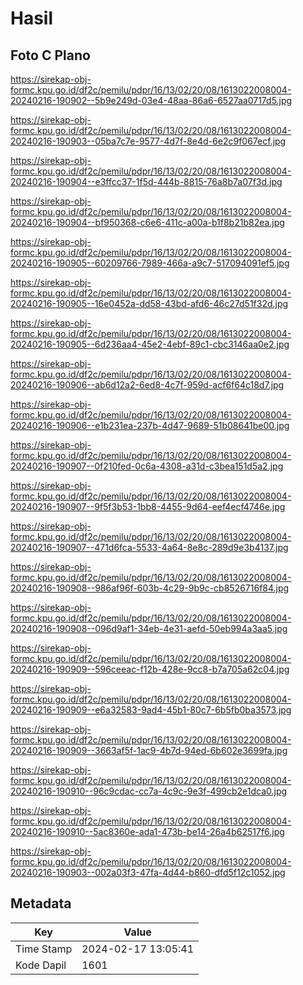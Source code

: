 # Hasil

## Foto C Plano

https://sirekap-obj-formc.kpu.go.id/df2c/pemilu/pdpr/16/13/02/20/08/1613022008004-20240216-190902--5b9e249d-03e4-48aa-86a6-6527aa0717d5.jpg

https://sirekap-obj-formc.kpu.go.id/df2c/pemilu/pdpr/16/13/02/20/08/1613022008004-20240216-190903--05ba7c7e-9577-4d7f-8e4d-6e2c9f067ecf.jpg

https://sirekap-obj-formc.kpu.go.id/df2c/pemilu/pdpr/16/13/02/20/08/1613022008004-20240216-190904--e3ffcc37-1f5d-444b-8815-76a8b7a07f3d.jpg

https://sirekap-obj-formc.kpu.go.id/df2c/pemilu/pdpr/16/13/02/20/08/1613022008004-20240216-190904--bf950368-c6e6-411c-a00a-b1f8b21b82ea.jpg

https://sirekap-obj-formc.kpu.go.id/df2c/pemilu/pdpr/16/13/02/20/08/1613022008004-20240216-190905--60209766-7989-466a-a9c7-517094091ef5.jpg

https://sirekap-obj-formc.kpu.go.id/df2c/pemilu/pdpr/16/13/02/20/08/1613022008004-20240216-190905--16e0452a-dd58-43bd-afd6-46c27d51f32d.jpg

https://sirekap-obj-formc.kpu.go.id/df2c/pemilu/pdpr/16/13/02/20/08/1613022008004-20240216-190905--6d236aa4-45e2-4ebf-89c1-cbc3146aa0e2.jpg

https://sirekap-obj-formc.kpu.go.id/df2c/pemilu/pdpr/16/13/02/20/08/1613022008004-20240216-190906--ab6d12a2-6ed8-4c7f-959d-acf6f64c18d7.jpg

https://sirekap-obj-formc.kpu.go.id/df2c/pemilu/pdpr/16/13/02/20/08/1613022008004-20240216-190906--e1b231ea-237b-4d47-9689-51b08641be00.jpg

https://sirekap-obj-formc.kpu.go.id/df2c/pemilu/pdpr/16/13/02/20/08/1613022008004-20240216-190907--0f210fed-0c6a-4308-a31d-c3bea151d5a2.jpg

https://sirekap-obj-formc.kpu.go.id/df2c/pemilu/pdpr/16/13/02/20/08/1613022008004-20240216-190907--9f5f3b53-1bb8-4455-9d64-eef4ecf4746e.jpg

https://sirekap-obj-formc.kpu.go.id/df2c/pemilu/pdpr/16/13/02/20/08/1613022008004-20240216-190907--471d6fca-5533-4a64-8e8c-289d9e3b4137.jpg

https://sirekap-obj-formc.kpu.go.id/df2c/pemilu/pdpr/16/13/02/20/08/1613022008004-20240216-190908--986af96f-603b-4c29-9b9c-cb8526716f84.jpg

https://sirekap-obj-formc.kpu.go.id/df2c/pemilu/pdpr/16/13/02/20/08/1613022008004-20240216-190908--096d9af1-34eb-4e31-aefd-50eb994a3aa5.jpg

https://sirekap-obj-formc.kpu.go.id/df2c/pemilu/pdpr/16/13/02/20/08/1613022008004-20240216-190909--596ceeac-f12b-428e-9cc8-b7a705a62c04.jpg

https://sirekap-obj-formc.kpu.go.id/df2c/pemilu/pdpr/16/13/02/20/08/1613022008004-20240216-190909--e6a32583-9ad4-45b1-80c7-6b5fb0ba3573.jpg

https://sirekap-obj-formc.kpu.go.id/df2c/pemilu/pdpr/16/13/02/20/08/1613022008004-20240216-190909--3663af5f-1ac9-4b7d-94ed-6b602e3699fa.jpg

https://sirekap-obj-formc.kpu.go.id/df2c/pemilu/pdpr/16/13/02/20/08/1613022008004-20240216-190910--96c9cdac-cc7a-4c9c-9e3f-499cb2e1dca0.jpg

https://sirekap-obj-formc.kpu.go.id/df2c/pemilu/pdpr/16/13/02/20/08/1613022008004-20240216-190910--5ac8360e-ada1-473b-be14-26a4b62517f6.jpg

https://sirekap-obj-formc.kpu.go.id/df2c/pemilu/pdpr/16/13/02/20/08/1613022008004-20240216-190903--002a03f3-47fa-4d44-b860-dfd5f12c1052.jpg


## Metadata

| Key        | Value               |
| ---------- | ------------------- |
| Time Stamp | 2024-02-17 13:05:41 |
| Kode Dapil | 1601                |



